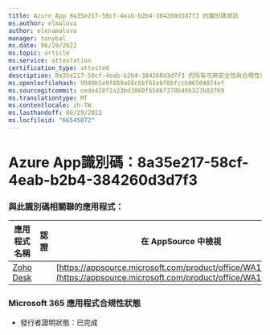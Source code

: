 ```yaml
---
title: Azure App 8a35e217-58cf-4eab-b2b4-384260d3d7f3 的識別碼資訊
ms.author: elmalova
author: elenamalova
manager: tonybal
ms.date: 06/29/2022
ms.topic: article
ms.service: attestation
certification_type: attested
description: 8a35e217-58cf-4eab-b2b4-384260d3d7f3 的所有可用安全性與合規性資訊。
ms.openlocfilehash: 9949b5e9f889a68c6bf61e8f0bfccb06504074ef
ms.sourcegitcommit: cede428f2a23bd3060f5506f270b40b327b02769
ms.translationtype: MT
ms.contentlocale: zh-TW
ms.lasthandoff: 06/29/2022
ms.locfileid: "66545872"
---
```

# <a name="azure-app-id-8a35e217-58cf-4eab-b2b4-384260d3d7f3"></a>Azure App識別碼：8a35e217-58cf-4eab-b2b4-384260d3d7f3


### <a name="apps-associated-with-this-id"></a>與此識別碼相關聯的應用程式：
| **應用程式名稱** | **認證** | **在 AppSource 中檢視** |
|--------------|---------------|-----------------------|
| [Zoho Desk](../forward/WA104382044.md) |  | [https://appsource.microsoft.com/product/office/WA104382044](https://appsource.microsoft.com/product/office/WA104382044) |

### <a name="microsoft-365-app-compliance-status"></a>Microsoft 365 應用程式合規性狀態
- 發行者證明狀態：已完成

